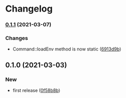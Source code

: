 # Changelog
### [0.1.1](https://github.com/spartan/console/compare/v0.1.0...v0.1.1) (2021-03-07)


### Changes

* Command::loadEnv method is now static ([6913d9b](https://github.com/spartan/console/commit/6913d9b3892beff993bb71097fc2c4f0cc8f6a84))

## 0.1.0 (2021-03-03)


### New

* first release ([0f58b8b](https://github.com/spartan/console/commit/0f58b8ba940fc49159a0a37c7d76463b7a94cc60))
